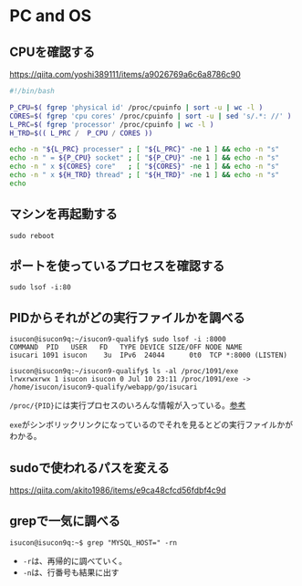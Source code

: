# PC and OS

## CPUを確認する
https://qiita.com/yoshi389111/items/a9026769a6c6a8786c90
```sh
#!/bin/bash

P_CPU=$( fgrep 'physical id' /proc/cpuinfo | sort -u | wc -l )
CORES=$( fgrep 'cpu cores' /proc/cpuinfo | sort -u | sed 's/.*: //' )
L_PRC=$( fgrep 'processor' /proc/cpuinfo | wc -l )
H_TRD=$(( L_PRC /  P_CPU / CORES ))

echo -n "${L_PRC} processer" ; [ "${L_PRC}" -ne 1 ] && echo -n "s"
echo -n " = ${P_CPU} socket" ; [ "${P_CPU}" -ne 1 ] && echo -n "s"
echo -n " x ${CORES} core"   ; [ "${CORES}" -ne 1 ] && echo -n "s"
echo -n " x ${H_TRD} thread" ; [ "${H_TRD}" -ne 1 ] && echo -n "s"
echo
```

## マシンを再起動する
```
sudo reboot
```

## ポートを使っているプロセスを確認する
```
sudo lsof -i:80
```

## PIDからそれがどの実行ファイルかを調べる
```
isucon@isucon9q:~/isucon9-qualify$ sudo lsof -i :8000
COMMAND  PID   USER   FD   TYPE DEVICE SIZE/OFF NODE NAME
isucari 1091 isucon    3u  IPv6  24044      0t0  TCP *:8000 (LISTEN)

isucon@isucon9q:~/isucon9-qualify$ ls -al /proc/1091/exe
lrwxrwxrwx 1 isucon isucon 0 Jul 10 23:11 /proc/1091/exe -> /home/isucon/isucon9-qualify/webapp/go/isucari
```

`/proc/{PID}`には実行プロセスのいろんな情報が入っている。[参考](https://linuc.org/study/knowledge/532/)

`exe`がシンボリックリンクになっているのでそれを見るとどの実行ファイルかがわかる。

## sudoで使われるパスを変える
https://qiita.com/akito1986/items/e9ca48cfcd56fdbf4c9d

## grepで一気に調べる

```
isucon@isucon9q:~$ grep "MYSQL_HOST=" -rn
```
- `-r`は、再帰的に調べていく。
- `-n`は、行番号も結果に出す

